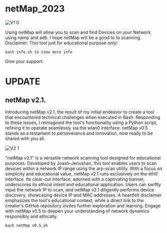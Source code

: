 # netMap_2023
![V1 0](https://github.com/Joash-Jenushan/netMap_2023/assets/137409476/5edd56f7-7c64-41e2-8490-1baa566e3025)

Using netMap will allow you to scan and find Devices on your Network using namp and adb. 
I hope netMap will be a good to to scanning. Disclaimer: This tool just for educational purpose only! 

```
bash info.sh to view more info
```
Give your support.


# UPDATE
## netMap v2.1.
Introducing netMap v2.1, the result of my initial endeavor to create a tool that encountered technical challenges when executed in Bash. Responding to these issues, I reimagined the tool's functionality using a Python script, refining it to operate seamlessly via the wlan0 interface. netMap v0.5 stands as a testament to perseverance and innovation, now ready to be shared with you all.

![V2 1](https://github.com/Joash-Jenushan/netMap_2023/assets/137409476/8830d0ee-9f11-4bee-9a04-47dc9f296bae)


"netMap v2.1" is a versatile network scanning tool designed for educational purposes. Developed by Joash-Jenushan, this tool enables users to scan devices within a network IP range using the arp-scan utility. With a focus on simplicity and educational value, netMap v2.1 runs exclusively on the eth0 interface. Its clear-cut interface, adorned with a captivating banner, underscores its ethical intent and educational application. Users can swiftly input the network IP to scan, and netMap v2.1 diligently performs device discovery, showcasing device IP and MAC addresses. A heartfelt disclaimer emphasizes the tool's educational context, while a direct link to the creator's GitHub repository invites further exploration and learning. Engage with netMap v0.5 to deepen your understanding of network dynamics responsibly and ethically.

```
bash netMap v0.5.sh
```
